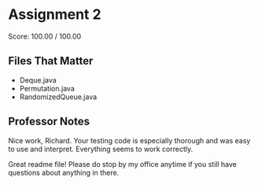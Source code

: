 # Assignment 2

Score: 100.00 / 100.00

## Files That Matter
- Deque.java
- Permutation.java
- RandomizedQueue.java

## Professor Notes

Nice work, Richard. Your testing code is especially thorough and was easy to use and 
interpret. Everything seems to work correctly.

Great readme file! Please do stop by my office anytime if you still have questions about
anything in there. 